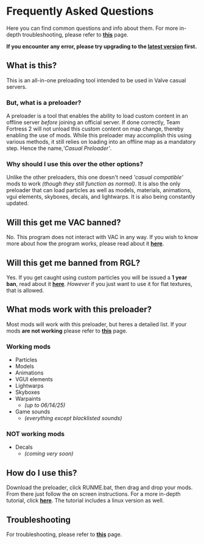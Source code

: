 # Frequently Asked Questions
Here you can find common questions and info about them. For more in-depth troubleshooting, please refer to **[this](troubleshooting.md)** page.

**If you encounter any error, please try upgrading to the [latest version](https://github.com/cueki/casual-pre-loader/releases) first.**

## What is this?
This is an all-in-one preloading tool intended to be used in Valve casual servers.
### But, what is a preloader?
A preloader is a tool that enables the ability to load custom content in an offline server *before* joining an official server. If done correctly, Team Fortress 2 will not unload this custom content on map change, thereby enabling the use of mods. While this preloader may accomplish this using various methods, it still relies on loading into an offline map as a mandatory step. Hence the name,*'Casual Preloader'*.
### Why should I use this over the other options?
Unlike the other preloaders, this one doesn't need *'casual compatible'* mods to work *(though they still function as normal)*. It is also the only preloader that can load particles as well as models, materials, animations, vgui elements, skyboxes, decals, and lightwarps. It is also being constantly updated.

## Will this get me VAC banned?
No. This program does not interact with VAC in any way. If you wish to know more about how the program works, please read about it **[here](how_it_works.md)**.

## Will this get me banned from RGL?
Yes. If you get caught using custom particles you will be issued a **1 year ban**, read about it **[here](https://docs.rgl.gg/rules/global/1003/#examples-of-not-allowed-mods)**. *However* if you just want to use it for flat textures, that is allowed.

## What mods work with this preloader?
Most mods will work with this preloader, but heres a detailed list. If your mods **are not working** please refer to **[this](troubleshooting.md)** page.
### Working mods
* Particles
* Models
* Animations
* VGUI elements
* Lightwarps
* Skyboxes
* Warpaints
    * *(up to 06/14/25)*
* Game sounds
    * *(everything except blacklisted sounds)*
### NOT working mods
* Decals
    * *(coming very soon)*

## How do I use this?
Download the preloader, click RUNME.bat, then drag and drop your mods. From there just follow the on screen instructions. For a more in-depth tutorial, click **[here](tutorial.md)**. The tutorial includes a linux version as well.

## Troubleshooting
For troubleshooting, please refer to **[this](troubleshooting.md)** page.
